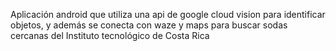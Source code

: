 Aplicación android que utiliza una api de google cloud vision para identificar objetos, y además se conecta con waze y maps para buscar sodas cercanas del Instituto tecnológico de Costa Rica
